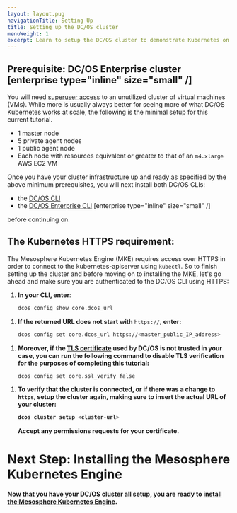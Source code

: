 ```yaml
---
layout: layout.pug
navigationTitle: Setting Up
title: Setting up the DC/OS cluster
menuWeight: 1
excerpt: Learn to setup the DC/OS cluster to demonstrate Kubernetes on DC/OS Enterprise
---
```


<!-- This source repo for this topic is https://github.com/mesosphere/dcos-kubernetes-cluster -->

## Prerequisite: DC/OS Enterprise cluster [enterprise type="inline" size="small" /]

You will need [superuser access](/1.12/security/ent/users-groups/reset-superuser/) to an unutilized cluster of virtual machines (VMs). While more is usually always better for seeing more of what DC/OS Kubernetes works at scale, the following is the minimal setup for this current tutorial.

  * 1 master node
  * 5 private agent nodes
  * 1 public agent node
  * Each node with resources equivalent or greater to that of an `m4.xlarge` AWS EC2 VM

Once you have your cluster infrastructure up and ready as specified by the above minimum prerequisites, you will next install both DC/OS CLIs:

- the [DC/OS CLI](/1.12/cli/install/)
- the [DC/OS Enterprise CLI](/1.12/cli/enterprise-cli/) [enterprise type="inline" size="small" /]

before continuing on.

## The Kubernetes HTTPS requirement:

The Mesosphere Kubernetes Engine (MKE) requires access over HTTPS in order to connect to the kubernetes-apiserver using `kubectl`. So to finish setting up the cluster and before moving on to installing the MKE, let's go ahead and make sure you are authenticated to the DC/OS CLI using HTTPS:

1. <strong>In your CLI, enter</strong>:

    ```bash
    dcos config show core.dcos_url
    ```

<!-- *** NEED some validation here. -->

1. <strong>If the returned URL does not start with</strong> `https://`, <strong>enter:</strong>

    ```bash
    dcos config set core.dcos_url https://<master_public_IP_address>
    ```

<!-- *** NEED some validation here. -->

1. <strong>Moreover, if the [TLS certificate](/services/kubernetes/__VERSION__/operations/connecting-clients/) used by DC/OS is not trusted in your case, you can run the following command to disable TLS verification for the purposes of completing this tutorial:</strong>

    ```bash
    dcos config set core.ssl_verify false
    ```
<!-- *** NEED some validation here. -->

1. <strong>To verify that the cluster is connected, or if there was a change to `https`, setup the cluster again, making sure to insert the actual URL of your cluster:

    ```bash
    dcos cluster setup <cluster-url>
    ```

    Accept any permissions requests for your certificate.

# Next Step: Installing the Mesosphere Kubernetes Engine

Now that you have your DC/OS cluster all setup, you are ready to [install the Mesosphere Kubernetes Engine](/services/kubernetes/__VERSION__/getting-started/provision-install/installing-mke/).

<!-- *** COULD USE some links to community slack and whatnot here to drive traffic that way for feedback. -->

